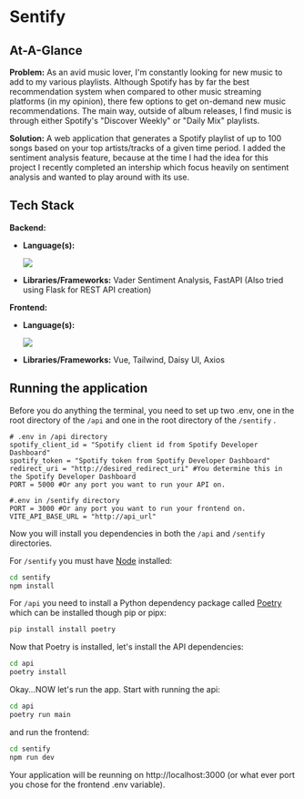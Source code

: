 # Sentify

## At-A-Glance

**Problem:** As an avid music lover, I'm constantly looking for new music to add to my various playlists. Although Spotify has by far the best recommendation system when compared to other music streaming platforms (in my opinion), there few options to get on-demand new music recommendations. The main way, outside of album releases, I find music is through either Spotify's "Discover Weekly" or "Daily Mix" playlists.

**Solution:** A web application that generates a Spotify playlist of up to 100 songs based on your top artists/tracks of a given time period. I added the sentiment analysis feature, because at the time I had the idea for this project I recently completed an intership which focus heavily on sentiment analysis and wanted to play around with its use.

## Tech Stack

**Backend:**
- **Language(s):**
    <p align="left">
      <a href="https://skillicons.dev">
        <img src="https://skillicons.dev/icons?i=py" />
      </a>
    </p>


- **Libraries/Frameworks:** Vader Sentiment Analysis, FastAPI (Also tried using Flask for REST API creation)

**Frontend:**
- **Language(s):**
    <p align="left">
      <a href="https://skillicons.dev">
        <img src="https://skillicons.dev/icons?i=ts,js,html,css" />
      </a>
    </p>


- **Libraries/Frameworks:** Vue, Tailwind, Daisy UI, Axios

## Running the application

Before you do anything the terminal, you need to set up two .env, one in the root directory of the `/api` and one in the root directory of the `/sentify` .

```.env
# .env in /api directory
spotify_client_id = "Spotify client id from Spotify Developer Dashboard"
spotify_token = "Spotify token from Spotify Developer Dashboard"
redirect_uri = "http://desired_redirect_uri" #You determine this in the Spotify Developer Dashboard
PORT = 5000 #Or any port you want to run your API on.
```

```.env
#.env in /sentify directory
PORT = 3000 #Or any port you want to run your frontend on.
VITE_API_BASE_URL = "http://api_url"
```

Now you will install you dependencies in both the `/api` and `/sentify` directories.

For `/sentify` you must have [Node](https://nodejs.org/en) installed:
```cmd
cd sentify
npm install
```

For `/api` you need to install a Python dependency package called [Poetry](https://python-poetry.org/) which can be installed though pip or pipx:
```cmd
pip install install poetry
```
Now that Poetry is installed, let's install the API dependencies:
```cmd
cd api
poetry install
```

Okay...NOW let's run the app. Start with running the api:
```cmd
cd api
poetry run main
```
and run the frontend:
```cmd
cd sentify
npm run dev
```
Your application will be reunning on http://localhost:3000 (or what ever port you chose for the frontend .env variable).
